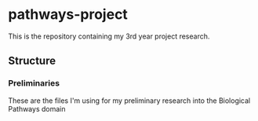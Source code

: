 # pathways-project

This is the repository containing my 3rd year project research.

## Structure

### Preliminaries

These are the files I'm using for my preliminary research into the Biological Pathways domain
